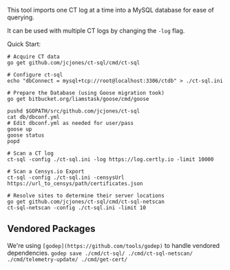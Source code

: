 This tool imports one CT log at a time into a MySQL database for ease of querying.

It can be used with multiple CT logs by changing the `-log` flag.

Quick Start:
```
# Acquire CT data
go get github.com/jcjones/ct-sql/cmd/ct-sql

# Configure ct-sql
echo "dbConnect = mysql+tcp://root@localhost:3306/ctdb" > ./ct-sql.ini

# Prepare the Database (using Goose migration took)
go get bitbucket.org/liamstask/goose/cmd/goose

pushd $GOPATH/src/github.com/jcjones/ct-sql
cat db/dbconf.yml
# Edit dbconf.yml as needed for user/pass
goose up
goose status
popd

# Scan a CT log
ct-sql -config ./ct-sql.ini -log https://log.certly.io -limit 10000

# Scan a Censys.io Export
ct-sql -config ./ct-sql.ini -censysUrl https://url_to_censys/path/certificates.json

# Resolve sites to determine their server locations
go get github.com/jcjones/ct-sql/cmd/ct-sql-netscan
ct-sql-netscan -config ./ct-sql.ini -limit 10
```

## Vendored Packages
We're using `[godep](https://github.com/tools/godep)` to handle vendored dependencies.
```godep save ./cmd/ct-sql/ ./cmd/ct-sql-netscan/ ./cmd/telemetry-update/ ./cmd/get-cert/```
